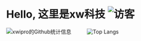 # Hello, 这里是**xw科技** ![访客](https://visitor-badge.glitch.me/badge?page_id=page.id&left_color=#3480fa&right_color=#668866)
![xwipro的Github统计信息](https://github-readme-stats.vercel.app/api?username=xwipro&hide=prs,contribs&show_icons=true&theme=tokyonight&locale=cn&count_private=false)&emsp;&emsp;&emsp;![Top Langs](https://github-readme-stats.vercel.app/api/top-langs/?username=xwipro)







